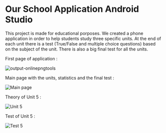 # Our School Application Android Studio

This project is made for educational porposes. We created a phone application in order to help students study three specific units. At the end of each unit there is a test (True/False and multiple choice questions) based on the subject of the unit. There is also a big final test for all the units. 

First page of application : 

![output-onlinepngtools](https://github.com/KaterinaGavala/Our-School-Application-Android-Studio/assets/121763578/dc27e32c-a4aa-448a-926a-19de4dc0dc8f)


Main page with the units, statistics and the final test :

![Main page](https://github.com/KaterinaGavala/Our-School-Application-Android-Studio/assets/121763578/83054efc-9f67-484d-8191-b407c08e9b34)


Theory of Unit 5 :

![Unit 5](https://github.com/KaterinaGavala/Our-School-Application-Android-Studio/assets/121763578/98adb143-9d9d-4713-8ae6-3cfb2959ab24)


Test of Unit 5 :

![Test 5](https://github.com/KaterinaGavala/Our-School-Application-Android-Studio/assets/121763578/96aa52f0-7f92-42b7-88dc-fc3cc6e58d6b)


